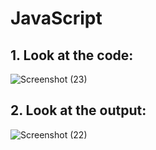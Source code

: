 # JavaScript

## 1. Look at the code:

![Screenshot (23)](https://user-images.githubusercontent.com/59761032/164990109-dfaa59a9-a670-40b4-8825-275876ef653e.png)

## 2. Look at the output:

![Screenshot (22)](https://user-images.githubusercontent.com/59761032/164990140-cd32e2d9-d0b9-4dc7-9413-f0c2e0228c3d.png)

